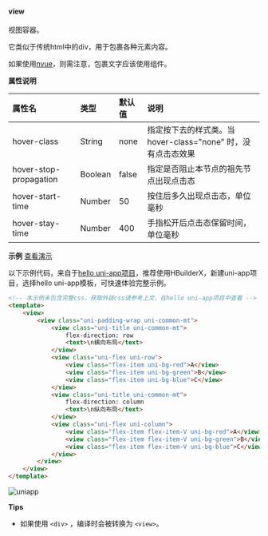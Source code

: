 #### view

视图容器。

它类似于传统html中的div，用于包裹各种元素内容。

如果使用[nvue](https://uniapp.dcloud.io/nvue-outline)，则需注意，包裹文字应该使用<text>组件。

**属性说明**

|属性名|类型|默认值|说明|
|:-|:-|:-|:-|
|hover-class|String|none|指定按下去的样式类。当 hover-class="none" 时，没有点击态效果|
|hover-stop-propagation|Boolean|false|指定是否阻止本节点的祖先节点出现点击态|
|hover-start-time|Number|50|按住后多久出现点击态，单位毫秒|
|hover-stay-time|Number|400|手指松开后点击态保留时间，单位毫秒|

**示例** [查看演示](https://hellouniapp.dcloud.net.cn/pages/component/view/view)

以下示例代码，来自于[hello uni-app项目](https://github.com/dcloudio/hello-uniapp)，推荐使用HBuilderX，新建uni-app项目，选择hello uni-app模板，可快速体验完整示例。
```html
<!-- 本示例未包含完整css，获取外链css请参考上文，在hello uni-app项目中查看 -->
<template>
    <view>
        <view class="uni-padding-wrap uni-common-mt">
            <view class="uni-title uni-common-mt">
                flex-direction: row
                <text>\n横向布局</text>
            </view>
            <view class="uni-flex uni-row">
                <view class="flex-item uni-bg-red">A</view>
                <view class="flex-item uni-bg-green">B</view>
                <view class="flex-item uni-bg-blue">C</view>
            </view>
            <view class="uni-title uni-common-mt">
                flex-direction: column
                <text>\n纵向布局</text>
            </view>
            <view class="uni-flex uni-column">
                <view class="flex-item flex-item-V uni-bg-red">A</view>
                <view class="flex-item flex-item-V uni-bg-green">B</view>
                <view class="flex-item flex-item-V uni-bg-blue">C</view>
            </view>
        </view>
    </view>
</template>
```
 
![uniapp](https://bjetxgzv.cdn.bspapp.com/VKCEYUGU-uni-app-doc/113204c0-4f2f-11eb-97b7-0dc4655d6e68.png)
 
**Tips**

- 如果使用 `<div>` ，编译时会被转换为 `<view>`。

